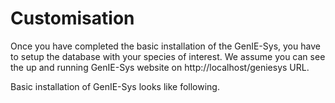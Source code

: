 # Customisation

Once you have completed the basic installation of the GenIE-Sys, you have to setup the database with your species of interest. We assume you can see the up and running GenIE-Sys website on http://localhost/geniesys URL.

Basic installation of GenIE-Sys looks like following.

